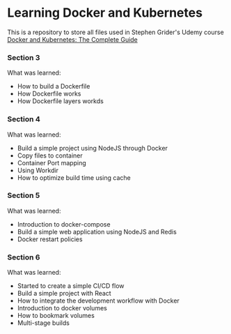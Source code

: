 # Learning Docker and Kubernetes

This is a repository to store all files used in Stephen Grider's Udemy course [Docker and Kubernetes: The Complete Guide](https://www.udemy.com/course/docker-and-kubernetes-the-complete-guide)

### Section 3
What was learned:
- How to build a Dockerfile
- How Dockerfile works
- How Dockerfile layers workds

### Section 4
What was learned:
- Build a simple project using NodeJS through Docker
- Copy files to container
- Container Port mapping
- Using Workdir
- How to optimize build time using cache 

### Section 5
What was learned:
- Introduction to docker-compose
- Build a simple web application using NodeJS and Redis
- Docker restart policies

### Section 6
What was learned:
- Started to create a simple CI/CD flow
- Build a simple project with React
- How to integrate the development workflow with Docker
- Introduction to docker volumes
- How to bookmark volumes
- Multi-stage builds
